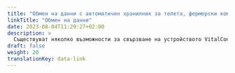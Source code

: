 ```yaml
---
title: "Обмен на данни с автоматичен хранилник за телета, фермерски компютър и софтуерни продукти на трети страни"
linkTitle: "Обмен на данни"
date: 2023-08-04T11:29:27+02:00
description: >
  Съществуват няколко възможности за свързване на устройството VitalControl за ефективен обмен на данни с други хардуерни и софтуерни решения.
draft: false
weight: 20
translationKey: data-link
---
```

